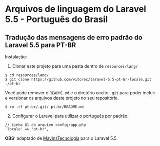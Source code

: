 # Arquivos de linguagem do Laravel 5.5 - Português do Brasil

## Tradução das mensagens de erro padrão do Laravel 5.5 para PT-BR

Instalação:

1. Clonar este projeto para uma pasta dentro de `resources/lang/`
  ```
  $ cd resources/lang/
  $ git clone https://github.com/vitorec/laravel-5.5-pt-br-locale.git ./pt-br
  ```
  
Você pode remover o `README.md` e o diretório oculto `.git` para poder incluir
e versionar os arquivos deste projeto no seu repositório.

  ```
  $ rm -rf pt-br/.git/ pt-br/README.md
  ```
  
2. Configurar o Laravel para utilizar o português por padrão:

  ```
  // Linha 81 do arquivo config/app.php
  'locale' => 'pt-br',
  ```

**OBS:** adaptado de [MavinsTecnologia](https://github.com/MavinsTecnologia/laravel-5.4-pt-br-locale) para o Laravel 5.5.
